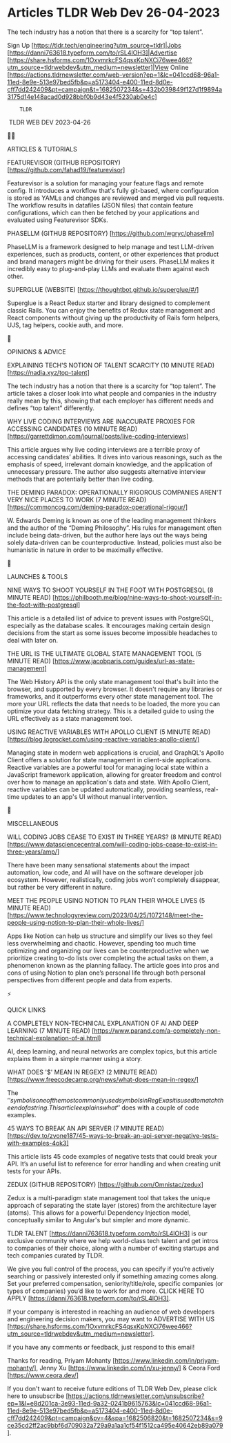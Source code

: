 # Articles TLDR Web Dev 26-04-2023

The tech industry has a notion that there is a scarcity for “top
talent”.  

Sign Up [https://tldr.tech/engineering?utm_source=tldr]|Jobs
[https://danni763618.typeform.com/to/rSL4lOH3]|Advertise
[https://share.hsforms.com/1OxvmrkcFS4qsxKpNXCi76wee466?utm_source=tldrwebdev&utm_medium=newsletter]|View
Online
[https://actions.tldrnewsletter.com/web-version?ep=1&lc=041ccd68-96a1-11ed-8e9e-513e97bed5fb&p=a5173404-e400-11ed-8d0e-cff7dd242409&pt=campaign&t=1682507234&s=432b039849f127d1f9894a3175d14e148acad0d928bbf0b9d43e4f5230ab0e4c]


		TLDR 

 TLDR WEB DEV 2023-04-26

🧑‍💻 

ARTICLES & TUTORIALS

FEATUREVISOR (GITHUB REPOSITORY)
[https://github.com/fahad19/featurevisor] 

Featurevisor is a solution for managing your feature flags and remote
config. It introduces a workflow that's fully git-based, where
configuration is stored as YAMLs and changes are reviewed and merged
via pull requests. The workflow results in datafiles (JSON files) that
contain feature configurations, which can then be fetched by your
applications and evaluated using Featurevisor SDKs. 

PHASELLM (GITHUB REPOSITORY) [https://github.com/wgryc/phasellm] 

PhaseLLM is a framework designed to help manage and test LLM-driven
experiences, such as products, content, or other experiences that
product and brand managers might be driving for their users. PhaseLLM
makes it incredibly easy to plug-and-play LLMs and evaluate them
against each other. 

SUPERGLUE (WEBSITE) [https://thoughtbot.github.io/superglue/#/] 

Superglue is a React Redux starter and library designed to complement
classic Rails. You can enjoy the benefits of Redux state management
and React components without giving up the productivity of Rails form
helpers, UJS, tag helpers, cookie auth, and more. 

🧠 

OPINIONS & ADVICE

EXPLAINING TECH'S NOTION OF TALENT SCARCITY (10 MINUTE READ)
[https://nadia.xyz/top-talent] 

The tech industry has a notion that there is a scarcity for “top
talent”. The article takes a closer look into what people and
companies in the industry really mean by this, showing that each
employer has different needs and defines “top talent” differently.


WHY LIVE CODING INTERVIEWS ARE INACCURATE PROXIES FOR ACCESSING
CANDIDATES (10 MINUTE READ)
[https://garrettdimon.com/journal/posts/live-coding-interviews] 

This article argues why live coding interviews are a terrible proxy of
accessing candidates’ abilities. It dives into various reasonings,
such as the emphasis of speed, irrelevant domain knowledge, and the
application of unnecessary pressure. The author also suggests
alternative interview methods that are potentially better than live
coding. 

THE DEMING PARADOX: OPERATIONALLY RIGOROUS COMPANIES AREN'T VERY NICE
PLACES TO WORK (7 MINUTE READ)
[https://commoncog.com/deming-paradox-operational-rigour/] 

W. Edwards Deming is known as one of the leading management thinkers
and the author of the “Deming Philosophy”. His rules for
management often include being data-driven, but the author here lays
out the ways being solely data-driven can be counterproductive.
Instead, policies must also be humanistic in nature in order to be
maximally effective. 

🚀 

LAUNCHES & TOOLS

NINE WAYS TO SHOOT YOURSELF IN THE FOOT WITH POSTGRESQL (8 MINUTE
READ)
[https://philbooth.me/blog/nine-ways-to-shoot-yourself-in-the-foot-with-postgresql]


This article is a detailed list of advice to prevent issues with
PostgreSQL, especially as the database scales. It encourages making
certain design decisions from the start as some issues become
impossible headaches to deal with later on. 

THE URL IS THE ULTIMATE GLOBAL STATE MANAGEMENT TOOL (5 MINUTE READ)
[https://www.jacobparis.com/guides/url-as-state-management] 

The Web History API is the only state management tool that's built
into the browser, and supported by every browser. It doesn't require
any libraries or frameworks, and it outperforms every other state
management tool. The more your URL reflects the data that needs to be
loaded, the more you can optimize your data fetching strategy. This is
a detailed guide to using the URL effectively as a state management
tool. 

USING REACTIVE VARIABLES WITH APOLLO CLIENT (5 MINUTE READ)
[https://blog.logrocket.com/using-reactive-variables-apollo-client/] 

Managing state in modern web applications is crucial, and GraphQL's
Apollo Client offers a solution for state management in client-side
applications. Reactive variables are a powerful tool for managing
local state within a JavaScript framework application, allowing for
greater freedom and control over how to manage an application's data
and state. With Apollo Client, reactive variables can be updated
automatically, providing seamless, real-time updates to an app's UI
without manual intervention. 

🎁 

MISCELLANEOUS

WILL CODING JOBS CEASE TO EXIST IN THREE YEARS? (8 MINUTE READ)
[https://www.datasciencecentral.com/will-coding-jobs-cease-to-exist-in-three-years/amp/]


There have been many sensational statements about the impact
automation, low code, and AI will have on the software developer job
ecosystem. However, realistically, coding jobs won’t completely
disappear, but rather be very different in nature. 

MEET THE PEOPLE USING NOTION TO PLAN THEIR WHOLE LIVES (5 MINUTE READ)
[https://www.technologyreview.com/2023/04/25/1072148/meet-the-people-using-notion-to-plan-their-whole-lives/]


Apps like Notion can help us structure and simplify our lives so they
feel less overwhelming and chaotic. However, spending too much time
optimizing and organizing our lives can be counterproductive when we
prioritize creating to-do lists over completing the actual tasks on
them, a phenomenon known as the planning fallacy. The article goes
into pros and cons of using Notion to plan one’s personal life
through both personal perspectives from different people and data from
experts. 

⚡ 

QUICK LINKS

A COMPLETELY NON-TECHNICAL EXPLANATION OF AI AND DEEP LEARNING (7
MINUTE READ)
[https://www.parand.com/a-completely-non-technical-explanation-of-ai.html]


AI, deep learning, and neural networks are complex topics, but this
article explains them in a simple manner using a story. 

WHAT DOES '$' MEAN IN REGEX? (2 MINUTE READ)
[https://www.freecodecamp.org/news/what-does-mean-in-regex/] 

The ‘$’ symbol is one of the most commonly used symbols in RegEx
as it is used to match the end of a string. This article explains what
‘$’ does with a couple of code examples. 

45 WAYS TO BREAK AN API SERVER (7 MINUTE READ)
[https://dev.to/zvone187/45-ways-to-break-an-api-server-negative-tests-with-examples-4ok3]


This article lists 45 code examples of negative tests that could break
your API. It’s an useful list to reference for error handling and
when creating unit tests for your APIs. 

ZEDUX (GITHUB REPOSITORY) [https://github.com/Omnistac/zedux] 

Zedux is a multi-paradigm state management tool that takes the unique
approach of separating the state layer (stores) from the architecture
layer (atoms). This allows for a powerful Dependency Injection model,
conceptually similar to Angular's but simpler and more dynamic. 

TLDR TALENT [https://danni763618.typeform.com/to/rSL4lOH3] is our
exclusive community where we help world-class tech talent and get
intros to companies of their choice, along with a number of exciting
startups and tech companies curated by TLDR.

We give you full control of the process, you can specify if you’re
actively searching or passively interested only if something amazing
comes along. Set your preferred compensation, seniority/title/role,
specific companies (or types of companies) you’d like to work for
and more. CLICK HERE TO APPLY
[https://danni763618.typeform.com/to/rSL4lOH3].

If your company is interested in reaching an audience of web
developers and engineering decision makers, you may want to ADVERTISE
WITH US
[https://share.hsforms.com/1OxvmrkcFS4qsxKpNXCi76wee466?utm_source=tldrwebdev&utm_medium=newsletter].


If you have any comments or feedback, just respond to this email! 

Thanks for reading, 
Priyam Mohanty [https://www.linkedin.com/in/priyam-mohanty/], Jenny Xu
[https://www.linkedin.com/in/xu-jenny/] & Ceora Ford
[https://www.ceora.dev/] 

If you don't want to receive future editions of TLDR Web Dev,
please click here to unsubscribe
[https://actions.tldrnewsletter.com/unsubscribe?ep=1&l=e8d201ca-3e93-11ed-9a32-0241b9615763&lc=041ccd68-96a1-11ed-8e9e-513e97bed5fb&p=a5173404-e400-11ed-8d0e-cff7dd242409&pt=campaign&pv=4&spa=1682506820&t=1682507234&s=9ce35cd2ff2ac9bbf6d709032a729a9a1aa1cf54f1512ca495e40642eb89a079].


 